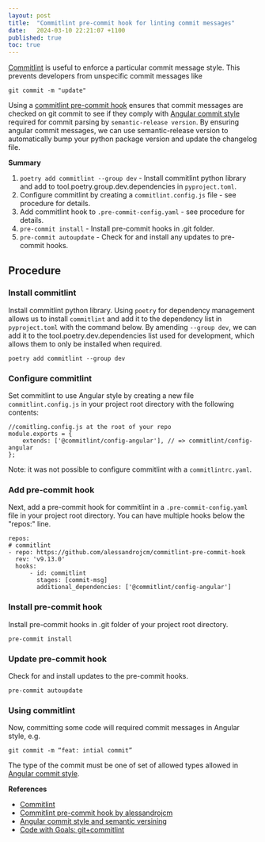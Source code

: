 ```yaml
---
layout: post
title:  "Commitlint pre-commit hook for linting commit messages"
date:   2024-03-10 22:21:07 +1100
published: true
toc: true
---
```


[Commitlint](https://commitlint.js.org/) is useful to enforce a particular commit message style. This prevents developers from unspecific commit messages like
```
git commit -m "update"
```

Using a [commitlint pre-commit hook](https://github.com/alessandrojcm/commitlint-pre-commit-hook) ensures that commit messages are checked on git commit to see if they comply with [Angular commit style](https://py-pkgs.org/07-releasing-versioning#automatic-version-bumping) required for commit parsing by `semantic-release version`. By ensuring angular commit messages, we can use semantic-release version to automatically bump your python package version and update the changelog file.



**Summary**

1. `poetry add commitlint --group dev` - Install commitlint python library and add to tool.poetry.group.dev.dependencies in `pyproject.toml`.
2. Configure commitlint by creating a `commitlint.config.js` file - see procedure for details.
3. Add commitlint hook to `.pre-commit-config.yaml` - see procedure for details.
4. `pre-commit install` - Install pre-commit hooks in .git folder.
5. `pre-commit autoupdate` - Check for and install any updates to pre-commit hooks.

## Procedure

### Install commitlint

Install commitlint python library. Using `poetry` for dependency management allows us to install `commitlint` and add it to the dependency list in `pyproject.toml` with the command below. By amending `--group dev`, we can add it to the tool.poetry.dev.dependencies list used for development, which allows them to only be installed when required.

```
poetry add commitlint --group dev
```

### Configure commitlint

Set commitlint to use Angular style by creating a new file `commitlint.config.js` in your project root directory with the following contents:
```
//comitling.config.js at the root of your repo
module.exports = {
    extends: ['@commitlint/config-angular'], // => commitlint/config-angular
};
```
Note: it was not possible to configure commitlint with a `commitlintrc.yaml`.

### Add pre-commit hook

Next, add a pre-commit hook for commitlint in a `.pre-commit-config.yaml` file in your project root directory. You can have multiple hooks below the "repos:" line.

```
repos:
# commitlint
- repo: https://github.com/alessandrojcm/commitlint-pre-commit-hook
  rev: 'v9.13.0'
  hooks:
      - id: commitlint
        stages: [commit-msg]
        additional_dependencies: ['@commitlint/config-angular']
```

### Install pre-commit hook

Install pre-commit hooks in .git folder of your project root directory.

```
pre-commit install
```

### Update pre-commit hook

Check for and install updates to the pre-commit hooks.

```
pre-commit autoupdate
```

### Using commitlint

Now, committing some code will required commit messages in Angular style, e.g.

```
git commit -m “feat: intial commit”
```

The type of the commit must be one of set of allowed types allowed in [Angular commit style](https://py-pkgs.org/07-releasing-versioning#automatic-version-bumping).

**References**

- [Commitlint](https://commitlint.js.org/)
- [Commitlint pre-commit hook by alessandrojcm](https://github.com/alessandrojcm/commitlint-pre-commit-hook)
- [Angular commit style and semantic versining](https://py-pkgs.org/07-releasing-versioning#automatic-version-bumping)
- [Code with Goals: git+commitlint](https://medium.com/glassblade/code-should-be-written-with-goals-in-mind-git-commitlint-c50758b85920)
